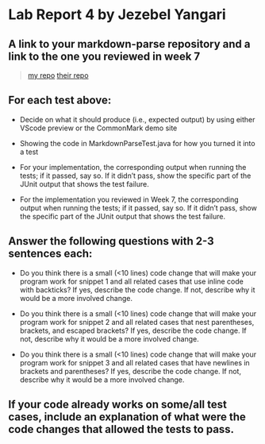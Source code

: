 # Lab Report 4 by Jezebel Yangari

## A link to your markdown-parse repository and a link to the one you reviewed in week 7
>[my repo](https://github.com/aaronchan32/markdown-parser)
>[their repo](https://github.com/httrieu/markdown-parser)

## For each test above:
- Decide on what it should produce (i.e., expected output) by using either VScode preview or the CommonMark demo site


- Showing the code in MarkdownParseTest.java for how you turned it into a test


- For your implementation, the corresponding output when running the tests; if it passed, say so. If it didn’t pass, show the specific part of the JUnit output that shows the test failure.


- For the implementation you reviewed in Week 7, the corresponding output when running the tests; if it passed, say so. If it didn’t pass, show the specific part of the JUnit output that shows the test failure.



## Answer the following questions with 2-3 sentences each:
- Do you think there is a small (<10 lines) code change that will make your program work for snippet 1 and all related cases that use inline code with backticks? If yes, describe the code change. If not, describe why it would be a more involved change.

- Do you think there is a small (<10 lines) code change that will make your program work for snippet 2 and all related cases that nest parentheses, brackets, and escaped brackets? If yes, describe the code change. If not, describe why it would be a more involved change.

- Do you think there is a small (<10 lines) code change that will make your program work for snippet 3 and all related cases that have newlines in brackets and parentheses? If yes, describe the code change. If not, describe why it would be a more involved change.

## If your code already works on some/all test cases, include an explanation of what were the code changes that allowed the tests to pass.

